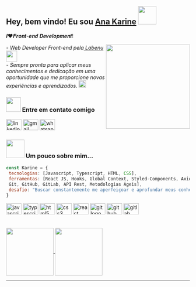 
<h2> Hey, bem vindo! Eu sou <a href="https://www.linkedin.com/in/ana-karine-739b94142/">Ana Karine</a> <img src="https://media.giphy.com/media/mGcNjsfWAjY5AEZNw6/giphy.gif" width="50"></h2>

<p align="left">𝑰❤️𝑭𝒓𝒐𝒏𝒕-𝒆𝒏𝒅 𝑫𝒆𝒗𝒆𝒍𝒐𝒑𝒎𝒆𝒏𝒕!</p>
<img align='right' src="https://media.giphy.com/media/ieyl9zmCjO4b4t6qoY/giphy.gif" width="230">

<p><em> - Web Developer Front-end pela<a href="https://www.labenu.com.br/"> Labenu </a><img src="https://media.giphy.com/media/fYSnHlufseco8Fh93Z/giphy.gif" width="30">
</br>- Sempre pronta para aplicar meus conhecimentos e dedicação em uma oportunidade que me proporcione novas experiências e aprendizados. <img src="https://user-images.githubusercontent.com/94838711/174660074-fa0500ec-44b1-44cc-8778-c46cb8c4012a.gif" height="20"> 
</em></p>

### <img src="https://user-images.githubusercontent.com/94838711/174662751-51e38647-9dc7-4364-8f94-9057f3cb823d.gif" width="40"> Entre em contato comigo
<div align="left">
  <a href="https://www.linkedin.com/in/ana-karine-739b94142/" target="_blank"><img src="https://raw.githubusercontent.com/maurodesouza/profile-readme-generator/master/src/assets/icons/social/linkedin/default.svg" height="30" width="42" alt="linkedin logo" /></a>
 <a href = "mailto:karinesantos364@gmail.com"><img src="https://raw.githubusercontent.com/maurodesouza/profile-readme-generator/master/src/assets/icons/social/gmail/default.svg" height="30" width="42" alt="gmail logo"  /></a>
  <a href = "https://api.whatsapp.com/send?phone=5586988088276"><img src="https://raw.githubusercontent.com/maurodesouza/profile-readme-generator/master/src/assets/icons/social/whatsapp/default.svg" height="30" width="42" alt="whatsapp logo"  /></a>
</div>
 
 ### <img src="https://media.giphy.com/media/VgCDAzcKvsR6OM0uWg/giphy.gif" width="50"> Um pouco sobre mim...  
 
 ```javascript
const Karine = {
  tecnologias: [Javascript, Typescript, HTML, CSS],
  ferramentas: [React JS, Hooks, Global Context, Styled-Components, Axios, 
  Git, GitHub, GitLab, API Rest, Metodologias Ágeis], 
  desafio: "Buscar constantemente me aperfeiçoar e aprofundar meus conhecimentos em tecnologia".
}
```

<div align="left">
  <img src="https://cdn.jsdelivr.net/gh/devicons/devicon/icons/javascript/javascript-original.svg" height="30" width="42" alt="javascript logo"  />
  <img src="https://cdn.jsdelivr.net/gh/devicons/devicon/icons/typescript/typescript-original.svg" height="30" width="42" alt="typescript logo"  />
  <img src="https://cdn.jsdelivr.net/gh/devicons/devicon/icons/html5/html5-original.svg" height="30" width="42" alt="html5 logo"  />
  <img src="https://cdn.jsdelivr.net/gh/devicons/devicon/icons/css3/css3-original.svg" height="30" width="42" alt="css3 logo"  />
  <img src="https://cdn.jsdelivr.net/gh/devicons/devicon/icons/react/react-original.svg" height="30" width="42" alt="react logo"  />
  <img src="https://cdn.jsdelivr.net/gh/devicons/devicon/icons/git/git-original.svg" height="30" width="42" alt="git logo"  />
  <img src="https://cdn.jsdelivr.net/gh/devicons/devicon/icons/github/github-original.svg" height="30" width="42" alt="github logo"  />
  <img src="https://cdn.jsdelivr.net/gh/devicons/devicon/icons/gitlab/gitlab-original.svg" height="30" width="42" alt="gitlab logo"  />
</div>

</br>
</br>

<div style="display: inline_block" >
  <a href="https://github.com/AnaKarine27">
  <img height="130em" align="center" src="https://github-readme-stats.vercel.app/api?username=AnaKarine27&show_icons=true&theme=radical&include_all_commits=true&count_private=true"/>
   <img height="130em" align="center" src="https://github-readme-stats.vercel.app/api/top-langs/?username=AnaKarine27&layout=compact&langs_count=7&theme=radical"/>
</div>

---

